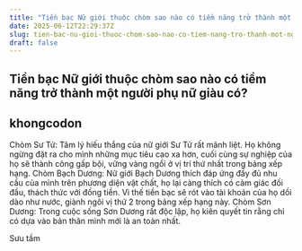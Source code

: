 ```yaml
---
title: "Tiền bạc Nữ giới thuộc chòm sao nào có tiềm năng trở thành một người phụ nữ giàu có?"
date: 2025-06-12T22:29:37Z
slug: tien-bac-nu-gioi-thuoc-chom-sao-nao-co-tiem-nang-tro-thanh-mot-nguoi-phu-nu-giau-co
draft: false
---
```


## Tiền bạc Nữ giới thuộc chòm sao nào có tiềm năng trở thành một người phụ nữ giàu có?

## khongcodon

Chòm Sư Tử: Tâm lý hiếu thắng của nữ giới Sư Tử rất mãnh liệt. Họ không ngừng đặt ra cho mình những mục tiêu cao xa hơn, cuối cùng sự nghiệp của họ sẽ thành công gấp bội, vững vàng ngồi ở vị trí thứ nhất trong bảng xếp hạng.​
Chòm Bạch Dương: Nữ giới Bạch Dương thích đáp ứng đầy đủ nhu cầu của mình trên phương diện vật chất, họ lại càng thích có cảm giác đối đầu, thách thức với đồng tiền. Vì thế tiền bạc sẽ rót vào tài khoản của họ dồi dào như nước, giành ngôi vị thứ 2 trong bảng xếp hạng này.​
Chòm Sơn Dương: Trong cuộc sống Sơn Dương rất độc lập, họ kiên quyết tin rằng chỉ có dựa vào bản thân mình mới là an toàn nhất.

Sưu tầm​